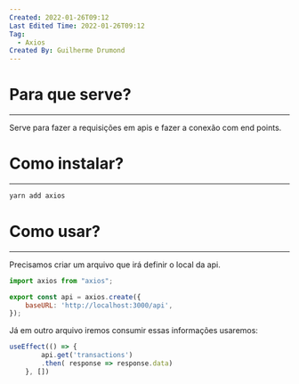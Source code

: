 ```yaml
---
Created: 2022-01-26T09:12
Last Edited Time: 2022-01-26T09:12
Tag:
  - Axios
Created By: Guilherme Drumond
---
```

# Para que serve?

---

Serve para fazer a requisições em apis e fazer a conexão com end points.

# Como instalar?

---

```JavaScript
yarn add axios
```

# Como usar?

---

Precisamos criar um arquivo que irá definir o local da api.

```JavaScript
import axios from "axios";

export const api = axios.create({
    baseURL: 'http://localhost:3000/api',
});
```

  

Já em outro arquivo iremos consumir essas informações usaremos:

```JavaScript
useEffect(() => {
        api.get('transactions')
        .then( response => response.data)
    }, [])
```